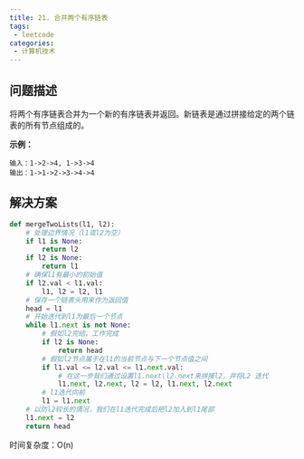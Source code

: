 ```yaml
---
title: 21. 合并两个有序链表
tags:
 - leetcode
categories:
 - 计算机技术
---
```

## 问题描述

将两个有序链表合并为一个新的有序链表并返回。新链表是通过拼接给定的两个链表的所有节点组成的。 
<!-- more -->
**示例：**

```
输入：1->2->4, 1->3->4
输出：1->1->2->3->4->4
```

## 解决方案

``````python
def mergeTwoLists(l1, l2):
    # 处理边界情况（l1或l2为空）
    if l1 is None:
        return l2
    if l2 is None:
        return l1
    # 确保l1有最小的初始值
    if l2.val < l1.val:
        l1, l2 = l2, l1
    # 保存一个链表头用来作为返回值
    head = l1
    # 开始迭代到l1为最后一个节点
    while l1.next is not None:
        # 假如l2完结，工作完成
        if l2 is None:
            return head
        # 假如l2节点属于在l1的当前节点与下一个节点值之间
        if l1.val <= l2.val <= l1.next.val:
            # 在这一步我们通过设置l1.next\l2.next来拼接l2，并将L2 迭代
            l1.next, l2.next, l2 = l2, l1.next, l2.next
        # l1迭代向前
        l1 = l1.next
    # 以防l2较长的情况，我们在l1迭代完成后把l2加入到l1尾部
    l1.next = l2
    return head
``````

时间复杂度：O(n)